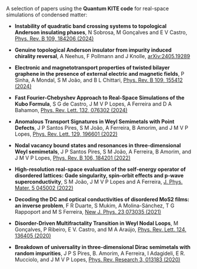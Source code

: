 A selection of papers using the **Quantum KITE code** for real-space simulations of condensed matter:

- **Instability of quadratic band crossing systems to topological Anderson insulating phases**,
  N Sobrosa, M Gonçalves and E V Castro, [Phys. Rev. B 109, 184206 (2024)](https://journals.aps.org/prb/abstract/10.1103/PhysRevB.109.184206)

- **Genuine topological Anderson insulator from impurity induced chirality reversal**,
  A Neehus, F Pollmann and J Knolle, [arXiv:2405.19289](https://arxiv.org/abs/2405.19289)

- **Electronic and magnetotransport properties of twisted bilayer graphene in the presence of external electric and magnetic fields**,
  P Sinha, A Mondal, S M João, and B L Chittari, [Phys. Rev. B 109, 155412 (2024)](https://journals.aps.org/prb/abstract/10.1103/PhysRevB.109.155412)

- **Fast Fourier-Chebyshev Approach to Real-Space Simulations of the Kubo Formula**,
  S G de Castro, J M V P Lopes, A Ferreira and D A Bahamon, [Phys. Rev. Lett. 132, 076302 (2024)](https://journals.aps.org/prl/abstract/10.1103/PhysRevLett.132.076302)

- **Anomalous Transport Signatures in Weyl Semimetals with Point Defects**,
  J P Santos Pires, S M João, A Ferreira, B Amorim, and J M V P Lopes, [Phys. Rev. Lett. 129, 196601 (2022)](https://journals.aps.org/prl/abstract/10.1103/PhysRevLett.129.196601)

- **Nodal vacancy bound states and resonances in three-dimensional Weyl semimetals**,
  J P Santos Pires, S M João, A Ferreira, B Amorim, and J M V P Lopes, [Phys. Rev. B 106, 184201 (2022)](https://journals.aps.org/prb/abstract/10.1103/PhysRevB.106.184201)

- **High-resolution real-space evaluation of the self-energy operator of disordered lattices: Gade singularity, spin–orbit effects and p-wave superconductivity**,
  S M João, J M V P Lopes and A Ferreira, [J. Phys. Mater. 5 045002 (2022)](https://iopscience.iop.org/article/10.1088/2515-7639/ac91f9/meta)

- **Decoding the DC and optical conductivities of disordered MoS2 films: an inverse problem**,
  F R Duarte, S Mukim, A Molina-Sánchez, T G Rappoport and M S Ferreira, [New J. Phys. 23 073035 (2021)](https://iopscience.iop.org/article/10.1088/1367-2630/ac10cf/meta)

- **Disorder-Driven Multifractality Transition in Weyl Nodal Loops**,
  M Gonçalves, P Ribeiro, E V. Castro, and M A Araújo, [Phys. Rev. Lett. 124, 136405 (2020)](https://journals.aps.org/prl/abstract/10.1103/PhysRevLett.124.136405)

- **Breakdown of universality in three-dimensional Dirac semimetals with random impurities**,
  J P S Pires, B. Amorim, A Ferreira, I Adagideli, E R. Mucciolo, and J M V P Lopes, [Phys. Rev. Research 3, 013183 (2020)](https://journals.aps.org/prresearch/abstract/10.1103/PhysRevResearch.3.013183) 

<!--Decoding disorder signatures of AuCl3 and vacancies in MoS2 films: from synthetic to experimental inversion,-->
<!--F R Duarte, F Matusalem, D Grasseschi, A R Rocha, L Seixas, C J S de Matos, S Mukim and M S Ferreira, [J. Phys.: Condens. Matter 36 495901 (2024)](https://iopscience.iop.org/article/10.1088/1361-648X/ad7568/meta) -->
<!-- **Landau levels and magneto-optical transport properties of a semi-Dirac system**,
  P Sinha, S Murakami, and S Basu, [Phys. Rev. B 105, 205407 (2022)](https://doi.org/10.1103/PhysRevB.105.205407) -->